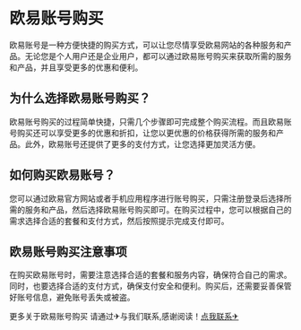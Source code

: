 # 欧易账号购买

欧易账号是一种方便快捷的购买方式，可以让您尽情享受欧易网站的各种服务和产品。无论您是个人用户还是企业用户，都可以通过欧易账号购买来获取所需的服务和产品，并且享受更多的优惠和便利。

## 为什么选择欧易账号购买？

欧易账号购买的过程简单快捷，只需几个步骤即可完成整个购买流程。而且欧易账号购买还可以享受更多的优惠和折扣，让您以更优惠的价格获得所需的服务和产品。此外，欧易账号还提供了更多的支付方式，让您选择更加灵活方便。

## 如何购买欧易账号？

您可以通过欧易官方网站或者手机应用程序进行账号购买，只需注册登录后选择所需的服务和产品，然后选择欧易账号购买即可。在购买过程中，您可以根据自己的需求选择合适的套餐和支付方式，然后按照提示完成支付即可。

## 欧易账号购买注意事项

在购买欧易账号时，需要注意选择合适的套餐和服务内容，确保符合自己的需求。同时，也要选择合适的支付方式，确保支付安全和便利。购买后，还需要妥善保管好账号信息，避免账号丢失或被盗。

更多关于欧易账号购买 请通过✈与我们联系,感谢阅读！[点我联系✈](https://ai.G208.com)